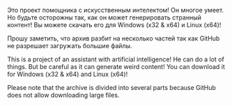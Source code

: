 Это проект помощника с искусственным интелектом! Он многое умеет. Но будьте осторожны так, как он может генерировать странный контент!
Вы можете скачать его для Windows (x32 & x64) и Linux (x64)!

Прошу заметить, что архив разбит на несколько частей так как GitHub не разрешает загружать большие файлы.


This is a project of an assistant with artificial intelligence! He can do a lot of things. But be careful as it can generate weird content!
You can download it for Windows (x32 & x64) and Linux (x64)!

Please note that the archive is divided into several parts because GitHub does not allow downloading large files.
